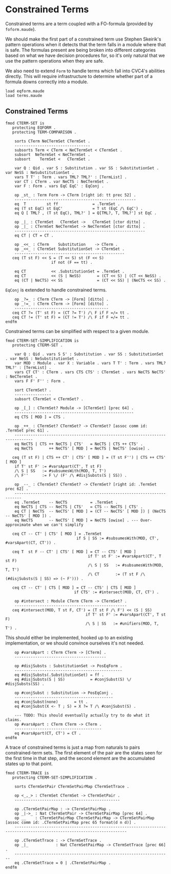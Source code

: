 Constrained Terms
=================

Constrained terms are a term coupled with a FO-formula (provided by `foform.maude`).

We should make the first part of a constrained term use Stephen Skeirik's pattern operations when it detects that the term falls in a module where that is safe.
The formulas present are being broken into different categories based on what we have decision procedures for, so it's only natural that we use the pattern operations when they are safe.

We also need to extend `Form` to handle terms which fall into CVC4's abilities directly.
This will require infrastructure to determine whether part of a formula downs correctly into a module.

```maude
load eqform.maude
load terms.maude
```

Constrained Terms
-----------------

```maude
fmod CTERM-SET is
   protecting EQFORM .
   protecting TERM-COMPARISON .

    sorts CTerm NeCTermSet CTermSet .
    ---------------------------------
    subsorts Term < CTerm < NeCTermSet < CTermSet .
    subsort  NeTermSet < NeCTermSet .
    subsort    TermSet <   CTermSet .

    var Q : Qid . var S : Substitution . var SS : SubstitutionSet . var NeSS : NeSubstitutionSet .
    vars T T' : Term . vars TML? TML?' : [TermList] .
    var CT : CTerm . var NeCTS : NeCTermSet .
    var F : Form . vars EqC EqC' : EqConj .

    op _st_ : Term Form -> CTerm [right id: tt prec 52] .
    -----------------------------------------------------
    eq  T         st ff               = .TermSet .
    eq (T st EqC) st EqC'             = T st (EqC /\ EqC') .
    eq Q [ TML? , (T st EqC), TML?' ] = Q[TML?, T, TML?'] st EqC .

    op _|_ : CTermSet   CTermSet ->   CTermSet [ctor ditto] .
    op _|_ : CTermSet NeCTermSet -> NeCTermSet [ctor ditto] .
    ---------------------------------------------------------
    eq CT | CT = CT .

    op _<<_ : CTerm    Substitution    -> CTerm .
    op _<<_ : CTermSet SubstitutionSet -> CTermSet .
    ------------------------------------------------
   ceq (T st F) << S = (T << S) st (F << S)
                    if not (F == tt) .

    eq CT           << .SubstitutionSet = .TermSet .
    eq CT           << (S | NeSS)       = (CT << S) | (CT << NeSS) .
    eq (CT | NeCTS) << SS               = (CT << SS) | (NeCTS << SS) .
```

`EqConj` is extended to handle constrained terms.

```maude
    op _?=_ : CTerm CTerm -> [Form] [ditto] .
    op _!=_ : CTerm CTerm -> [Form] [ditto] .
    -----------------------------------------
   ceq CT ?= (T' st F) = (CT ?= T') /\ F if F =/= tt .
   ceq CT != (T' st F) = (CT != T') /\ F if F =/= tt .
endfm
```

Constrained terms can be simplified with respect to a given module.

```maude
fmod CTERM-SET-SIMPLIFICATION is
   protecting CTERM-SET .

    var Q : Qid . vars S S' : Substitution . var SS : SubstitutionSet . var NeSS : NeSubstitutionSet .
    var MOD : Module . var X : Variable . vars T T' : Term . vars TML? TML?' : [TermList] .
    vars CT CT' : CTerm . vars CTS CTS' : CTermSet . vars NeCTS NeCTS' : NeCTermSet .
    vars F F' F'' : Form .

    sort CTermSet? .
    ----------------
    subsort CTermSet < CTermSet? .

    op _[_] : CTermSet? Module -> [CTermSet] [prec 64] .
    ----------------------------------------------------
    eq CTS [ MOD ] = CTS .

    op _++_ : CTermSet? CTermSet? -> CTermSet? [assoc comm id: .TermSet prec 61] .
    ------------------------------------------------------------------------------
    eq NeCTS | CTS ++ NeCTS | CTS'   = NeCTS | CTS ++ CTS' .
    eq NeCTS       ++ NeCTS' [ MOD ] = NeCTS | NeCTS' [owise] .

   ceq (T st F) | CTS ++ CT' | CTS' [ MOD ] = (T st F'') | CTS ++ CTS' [ MOD ]
    if T' st F' := #varsApart(CT', T st F)
    /\ S | SS   := #subsumesWith(MOD, T, T')
    /\ F''      := F \/ (F' /\ #disjSubsts(S | SS)) .

    op _--_ : CTermSet? CTermSet? -> CTermSet? [right id: .TermSet prec 62] .
    -------------------------------------------------------------------------
    eq .TermSet    -- NeCTS          = .TermSet .
    eq NeCTS | CTS -- NeCTS | CTS'   = CTS -- NeCTS | CTS' .
    eq CT | NeCTS  -- NeCTS' [ MOD ] = (CT -- NeCTS' [ MOD ]) | (NeCTS -- NeCTS' [ MOD ]) .
    eq NeCTS       -- NeCTS' [ MOD ] = NeCTS [owise] . --- Over-approximate when we can't simplify

   ceq CT -- CT' | CTS' [ MOD ] = .TermSet
                               if S | SS := #subsumesWith(MOD, CT', #varsApart(CT, CT')) .

   ceq T  st F -- CT' | CTS' [ MOD ] = CT -- CTS' [ MOD ]
                                    if T' st F' := #varsApart(CT', T st F)
                                    /\ S | SS   := #subsumesWith(MOD, T, T')
                                    /\ CT       := (T st F /\ (#disjSubsts(S | SS) => (~ F'))) .

   ceq CT -- CT' | CTS [ MOD ] = CT -- CTS' | CTS [ MOD ]
                              if CTS' := #intersect(MOD, CT, CT') .

    op #intersect : Module CTerm CTerm -> CTermSet? .
    -------------------------------------------------
   ceq #intersect(MOD, T st F, CT') = (T st F /\ F') << (S | SS)
                                   if T' st F' := #varsApart(CT', T st F)
                                   /\ S | SS   := #unifiers(MOD, T, T') .
```

This should either be implemented, hooked up to an existing implementation, or we should convince ourselves it's not needed.

```maude
    op #varsApart : CTerm CTerm -> [CTerm] .
    ----------------------------------------

    op #disjSubsts : SubstitutionSet -> PosEqForm .
    -----------------------------------------------
    eq #disjSubsts(.SubstitutionSet) = ff .
    eq #disjSubsts(S | SS)           = #conjSubst(S) \/ #disjSubsts(SS) .

    op #conjSubst : Substitution -> PosEqConj .
    -------------------------------------------
    eq #conjSubst(none)       = tt .
    eq #conjSubst(X <- T ; S) = X ?= T /\ #conjSubst(S) .

    --- TODO: This should eventually actually try to do what it claims.
    op #varsApart : CTerm CTerm -> CTerm .
    --------------------------------------
    eq #varsApart(CT, CT') = CT .
endfm
```

A trace of constrained terms is just a map from naturals to pairs constrained-term sets.
The first element of the pair are the states seen for the first time in that step, and the second element are the accumulated states up to that point.

```maude
fmod CTERM-TRACE is
   protecting CTERM-SET-SIMPLIFICATION .

    sorts CTermSetPair CTermSetPairMap CTermSetTrace .

    op <_,_> : CTermSet CTermSet -> CTermSetPair .
    ----------------------------------------------

    op .CTermSetPairMap : -> CTermSetPairMap .
    op _|->_ : Nat CTermSetPair -> CTermSetPairMap [prec 64] .
    op __    : CTermSetPairMap CTermSetPairMap -> CTermSetPairMap [assoc comm id: .CTermSetPairMap prec 65 format(d n d)] .
    -----------------------------------------------------------------------------------------------------------------------

    op .CTermSetTrace : -> CTermSetTrace .
    op _|_            : Nat CTermSetPairMap -> CTermSetTrace [prec 66] .
    --------------------------------------------------------------------
    eq .CTermSetTrace = 0 | .CTermSetPairMap .
endfm
```
